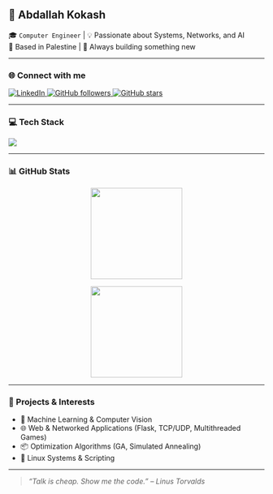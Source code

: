 ## 👋 Abdallah Kokash

🎓 `Computer Engineer` | 💡 Passionate about Systems, Networks, and AI  
📍 Based in Palestine | 🔧 Always building something new  

---

### 🌐 Connect with me

<p align="left">
  <a href="https://www.linkedin.com/in/abdallah-kokash-394394334/" target="_blank">
    <img alt="LinkedIn" src="https://img.shields.io/badge/-LinkedIn-blue?style=for-the-badge&logo=linkedin&logoColor=white"/>
  </a>
  <a href="https://github.com/Abdallah510?tab=followers" target="_blank">
    <img alt="GitHub followers" src="https://img.shields.io/github/followers/Abdallah510?style=for-the-badge&label=Follow&logo=github"/>
  </a>
  <a href="https://github.com/Abdallah510?tab=repositories&sort=stargazers" target="_blank">
    <img alt="GitHub stars" src="https://img.shields.io/github/stars/Abdallah510?style=for-the-badge&label=Stars&logo=github"/>
  </a>
</p>

---

### 💻 Tech Stack

<p align="left">
  <img src="https://skillicons.dev/icons?i=python,c,java,cs,latex,bash,linux,git,azure,matlab,pycharm,clion,unity" />
</p>

---

### 📊 GitHub Stats

<p align="center">
  <img src="https://github-readme-stats.vercel.app/api?username=Abdallah510&show_icons=true&theme=vue&include_all_commits=true&hide_border=true&rank_icon=github&cache_seconds=60" height="180em"/>
</p>

<p align="center">
  <img src="https://github-readme-stats.vercel.app/api/top-langs/?username=Abdallah510&layout=compact&langs_count=10&theme=vue&hide_border=true&cache_seconds=60" height="180em"/>
</p>

---

### 🚀 Projects & Interests

- 🔬 Machine Learning & Computer Vision
- 🌐 Web & Networked Applications (Flask, TCP/UDP, Multithreaded Games)
- 📦 Optimization Algorithms (GA, Simulated Annealing)
- 🐧 Linux Systems & Scripting

---

> *“Talk is cheap. Show me the code.” – Linus Torvalds*

